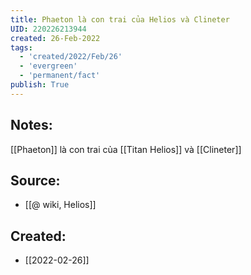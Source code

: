 ```yaml
---
title: Phaeton là con trai của Helios và Clineter
UID: 220226213944
created: 26-Feb-2022
tags:
  - 'created/2022/Feb/26'
  - 'evergreen'
  - 'permanent/fact'
publish: True
---
```

## Notes:
[[Phaeton]] là con trai của [[Titan Helios]] và [[Clineter]]

## Source:
- [[@ wiki, Helios]]





## Created:
- [[2022-02-26]]
